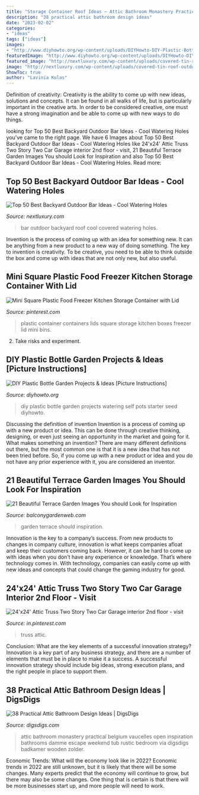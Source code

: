 ```yaml
---
title: "Storage Container Roof Ideas ~ Attic Bathroom Monastery Practical Belgium Vaucelles Open Inspiration Bathrooms Damme Escape Weekend Tub Rustic Bedroom Via Digsdigs Badkamer Wooden Zolder"
description: "38 practical attic bathroom design ideas"
date: "2023-02-02"
categories:
- "ideas"
tags: ["ideas"]
images:
- "http://www.diyhowto.org/wp-content/uploads/DIYHowto-DIY-Plastic-Bottle-Garden-Projects-Ideas-02.jpg"
featuredImage: "http://www.diyhowto.org/wp-content/uploads/DIYHowto-DIY-Plastic-Bottle-Garden-Projects-Ideas-02.jpg"
featured_image: "http://nextluxury.com/wp-content/uploads/covered-tin-roof-outdoor-bar-ideas.jpg"
image: "http://nextluxury.com/wp-content/uploads/covered-tin-roof-outdoor-bar-ideas.jpg"
ShowToc: true
author: "Lavinia Kulas"
---
```



Definition of creativity:
Creativity is the ability to come up with new ideas, solutions and concepts. It can be found in all walks of life, but is particularly important in the creative arts. In order to be considered creative, one must have a strong imagination and be able to come up with new ways to do things.

	

		
looking for Top 50 Best Backyard Outdoor Bar Ideas - Cool Watering Holes you've came to the right page. We have 6 Images about Top 50 Best Backyard Outdoor Bar Ideas - Cool Watering Holes like 24&#039;x24&#039; Attic Truss Two Story Two Car Garage interior 2nd floor - visit, 21 Beautiful Terrace Garden Images You should Look for Inspiration and also Top 50 Best Backyard Outdoor Bar Ideas - Cool Watering Holes. Read more:
		
    
## Top 50 Best Backyard Outdoor Bar Ideas - Cool Watering Holes

<img loading=lazy src="http://nextluxury.com/wp-content/uploads/covered-tin-roof-outdoor-bar-ideas.jpg" onerror="this.onerror=null;this.src='https://tse4.mm.bing.net/th?id=OIP.4HDjVfiEmesOo7J0pUBWqQAAAA&amp;pid=15.1';" alt="Top 50 Best Backyard Outdoor Bar Ideas - Cool Watering Holes">

_Source: nextluxury.com_

>bar outdoor backyard roof cool covered watering holes. 

	

Invention is the process of coming up with an idea for something new. It can be anything from a new product to a new way of doing something. The key to invention is creativity. To be creative, you need to be able to think outside the box and come up with ideas that are not only new, but also useful.

    
## Mini Square Plastic Food Freezer Kitchen Storage Container With Lid

<img loading=lazy src="https://i.pinimg.com/736x/cc/8d/19/cc8d190af0a4147b769995eff2785520.jpg" onerror="this.onerror=null;this.src='https://tse1.mm.bing.net/th?id=OIP.x-_iTtgLzRkREJhGp00B7wHaHa&amp;pid=15.1';" alt="Mini Square Plastic Food Freezer Kitchen Storage Container with Lid">

_Source: pinterest.com_

>plastic container containers lids square storage kitchen boxes freezer lid mini bins. 

	

2. Take risks and experiment.

    
## DIY Plastic Bottle Garden Projects &amp; Ideas [Picture Instructions]

<img loading=lazy src="http://www.diyhowto.org/wp-content/uploads/DIYHowto-DIY-Plastic-Bottle-Garden-Projects-Ideas-02.jpg" onerror="this.onerror=null;this.src='https://tse2.mm.bing.net/th?id=OIP.X44n5qWLg569BQAlm3SzigHaOj&amp;pid=15.1';" alt="DIY Plastic Bottle Garden Projects &amp; Ideas [Picture Instructions]">

_Source: diyhowto.org_

>diy plastic bottle garden projects watering self pots starter seed diyhowto. 

	

Discussing the definition of invention
Invention is a process of coming up with a new product or idea. This can be done through creative thinking, designing, or even just seeing an opportunity in the market and going for it. What makes something an invention? There are many different definitions out there, but the most common one is that it is a new idea that has not been tried before. So, if you come up with a new product or idea and you do not have any prior experience with it, you are considered an inventor.

    
## 21 Beautiful Terrace Garden Images You Should Look For Inspiration

<img loading=lazy src="http://balconygardenweb.com/wp-content/uploads/2015/09/beautiful-terrace-garden-8.jpg" onerror="this.onerror=null;this.src='https://tse3.mm.bing.net/th?id=OIP.5A1miWOo2-OPGj57R85BIQHaLH&amp;pid=15.1';" alt="21 Beautiful Terrace Garden Images You should Look for Inspiration">

_Source: balconygardenweb.com_

>garden terrace should inspiration. 

	

Innovation is the key to a company’s success. From new products to changes in company culture, innovation is what keeps companies afloat and keep their customers coming back. However, it can be hard to come up with ideas when you don’t have any experience or knowledge. That’s where technology comes in. With technology, companies can easily come up with new ideas and concepts that could change the gaming industry for good.

    
## 24&#039;x24&#039; Attic Truss Two Story Two Car Garage Interior 2nd Floor - Visit

<img loading=lazy src="https://i.pinimg.com/736x/d6/25/a6/d625a6b084761b70f36abeddde473fa4.jpg" onerror="this.onerror=null;this.src='https://tse3.mm.bing.net/th?id=OIP.6OmfPe1Q6HyJDYxcMftPGAHaE8&amp;pid=15.1';" alt="24&#039;x24&#039; Attic Truss Two Story Two Car Garage interior 2nd floor - visit">

_Source: in.pinterest.com_

>truss attic. 

	

Conclusion: What are the key elements of a successful innovation strategy?
Innovation is a key part of any business strategy, and there are a number of elements that must be in place to make it a success. A successful innovation strategy should include big ideas, strong execution plans, and the right people in place to support them.

    
## 38 Practical Attic Bathroom Design Ideas | DigsDigs

<img loading=lazy src="http://www.digsdigs.com/photos/practical-attic-bathroom-design-ideas-31.jpg" onerror="this.onerror=null;this.src='https://tse3.mm.bing.net/th?id=OIP.PEZP0g3RK_NL8TaSFATSTwHaJ3&amp;pid=15.1';" alt="38 Practical Attic Bathroom Design Ideas | DigsDigs">

_Source: digsdigs.com_

>attic bathroom monastery practical belgium vaucelles open inspiration bathrooms damme escape weekend tub rustic bedroom via digsdigs badkamer wooden zolder. 

	

Economic Trends: What will the economy look like in 2022?
Economic trends in 2022 are still unknown, but it is likely that there will be some changes. Many experts predict that the economy will continue to grow, but there may also be some changes. One thing that is certain is that there will be more businesses start up, and more people will need to work.

